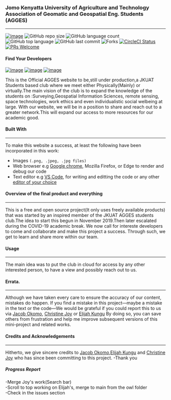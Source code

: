 ### Jomo Kenyatta University of Agriculture and Technology Association of Geomatic and Geospatial Eng. Students (AGGES) 
<hr>

[![image](https://img.shields.io/badge/License-MIT-yellow.svg)](https://opensource.org/licenses/MIT)
![GitHub repo size](https://img.shields.io/github/repo-size/okomojacob/8d19d988d6f?color=green-yellow&logo=github&logoColor=blue) 
![GitHub language count](https://img.shields.io/github/languages/count/OkomoJacob/8d19d988d6f?logo=visual-studio-code) 
![GitHub top language](https://img.shields.io/github/languages/top/okomojacob/8d19d988d6f)
![GitHub last commit](https://img.shields.io/github/last-commit/OkomoJacob/8d19d988d6f?style=plastic&color=brightgreen) 
![Forks](https://img.shields.io/github/forks/OkomoJacob/8d19d988d6f?style=social) 
[![CircleCI Status](https://circleci.com/gh/facebook/react.svg?style=shield&circle-token=:circle-token)](https://circleci.com/gh/OkomoJacob/8d19d988d6f) 
[![PRs Welcome](https://img.shields.io/badge/PRs-welcome-brightgreen.svg)](https://reactjs.org/docs/how-to-contribute.html#your-first-pull-request)

#### Find Your Developers
[![image](https://img.shields.io/twitter/follow/okomojacob?style=social)](https://twitter.com/okomojacob)
[![image](https://img.shields.io/twitter/follow/CodeGeek_254?style=social)](https://twitter.com/CodeGeek_254)
[![image](https://img.shields.io/twitter/follow/kim__joy?style=social)](https://twitter.com/kim__joy)

This is the Official AGGES website to be,still under production,a JKUAT Students based club where we meet either Physically(Mainly) or virtually.The main vision of the club is to expand the knowledge of the students on :Surveying,Geospatial Information Sciences, remote sensing, space technologies, work ethics and even individualistic social welbeing at large.
With our website, we will be in a position to share and reach out to a greater network.This will expand our access to more resources for our academic good.


#### Built With
<hr>
To make this website a success, at least the following have been incorporated in this work:

  * Images ```(.png, .jpeg, .jpg files)```
  * Web browser e.g [Google chrome](https://www.google.com/chrome/?brand=BNSD&gclid=Cj0KCQjwi7yCBhDJARIsAMWFScMMWOP9PFQ6bD-9sVBbj1VMpdEDPE_swp08gnzIMI126yT0BvE1LJoaAuwlEALw_wcB&gclsrc=aw.ds), Mozilla Firefox, or Edge to render and debug our code
  * Text editor e.g [VS Code](https://code.visualstudio.com/download), for writing and editting the code or any other [editor of your choice](https://kinsta.com/blog/best-text-editors/)

#### Overview of the final product and everything
<hr>

This is a free and open source project(It only uses freely available products) that was started by an inspired member of the JKUAT AGGES students club.The idea to start this begun in November 2019.Then later escalated during the COVID-19 academic break.
We now call for intereste developers to come and collaborate and make this project a success.
Through such, we get to learn and share more within our team.

#### Usage
<hr>

The main idea was to put the club in cloud for access by any other interested person, to have a view and possibly reach out to us.

#### Errata.
<hr>

Although we have taken every care to ensure the accuracy of our content, mistakes
do happen. If you find a mistake in this project—maybe a mistake in the text or
the code—We would be grateful if you could report this to us via [Jacob Okomo](https://okomojacob.herokuapp.com), [Christine Joy](https://github.com/JoyChristine) or [Elijah Kungu](https://github.com/ELIJAHKUNGU) By doing so, you can
save others from frustration and help me improve subsequent versions of this mini-project and related works. 

#### Credits and Acknowledgements
<hr>

Hitherto, we give sincere credits to [Jacob Okomo](https://okomojacob.herokuapp.com),[Elijah Kungu](https://github.com/ELIJAHKUNGU) and [Christine Joy](https://github.com/JoyChristine) who has since been committing to this project.
-Thank you

##### Progress Report
-Merge Joy's work(Search bar) <br>
-Scroll to top working on Elijah's, merge to main from the owl folder <br>
-Check in the issues section <br>
